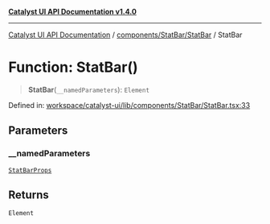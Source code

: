 [**Catalyst UI API Documentation v1.4.0**](../../../../README.md)

---

[Catalyst UI API Documentation](../../../../README.md) / [components/StatBar/StatBar](../README.md) / StatBar

# Function: StatBar()

> **StatBar**(`__namedParameters`): `Element`

Defined in: [workspace/catalyst-ui/lib/components/StatBar/StatBar.tsx:33](https://github.com/TheBranchDriftCatalyst/catalyst-ui/blob/main/lib/components/StatBar/StatBar.tsx#L33)

## Parameters

### \_\_namedParameters

[`StatBarProps`](../interfaces/StatBarProps.md)

## Returns

`Element`

